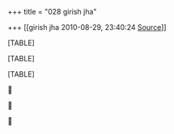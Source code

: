 +++
title = "028 girish jha"

+++
[[girish jha	2010-08-29, 23:40:24 [Source](https://groups.google.com/g/bvparishat/c/doVnFJCjbHg)]]



[TABLE]

[TABLE]

[TABLE]







